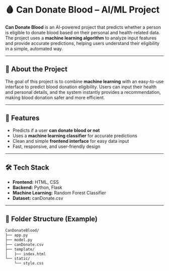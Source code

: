 # 🩸 Can Donate Blood – AI/ML Project

**Can Donate Blood** is an AI-powered project that predicts whether a person is eligible to donate blood based on their personal and health-related data. The project uses a **machine learning algorithm** to analyze input features and provide accurate predictions, helping users understand their eligibility in a simple, automated way.

---

## 🧠 About the Project

The goal of this project is to combine **machine learning** with an easy-to-use interface to predict blood donation eligibility. Users can input their health and personal details, and the system instantly provides a recommendation, making blood donation safer and more efficient.

---

## 🚀 Features

- Predicts if a user **can donate blood or not**  
- Uses a **machine learning classifier** for accurate predictions  
- Clean and simple **frontend interface** for easy data input  
- Fast, responsive, and user-friendly design  

---

## 🛠️ Tech Stack

- **Frontend:** HTML, CSS  
- **Backend:** Python, Flask   
- **Machine Learning:**  Random Forest Classifier 
- **Dataset:** canDonate.csv  

---

## 📁 Folder Structure (Example)

```bash
CanDonateBlood/
├── app.py
├── model.py
├── canDonate.csv
├── template/
│   ├── index.html
└── static/
    └── style.css
